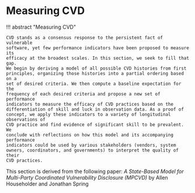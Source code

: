# Measuring CVD

!!! abstract "Measuring CVD"

    CVD stands as a consensus response to the persistent fact of vulnerable 
    software, yet few performance indicators have been proposed to measure its 
    efficacy at the broadest scales. In this section, we seek to fill that gap. 
    We begin by deriving a model of all possible CVD histories from first 
    principles, organizing those histories into a partial ordering based on a 
    set of desired criteria. We then compute a baseline expectation for the 
    frequency of each desired criteria and propose a new set of performance 
    indicators to measure the efficacy of CVD practices based on the 
    differentiation of skill and luck in observation data. As a proof of
    concept, we apply these indicators to a variety of longitudinal observations of
    CVD practice and find evidence of significant skill to be prevalent. We 
    conclude with reflections on how this model and its accompanying performance
    indicators could be used by various stakeholders (vendors, system
    owners, coordinators, and governments) to interpret the quality of their
    CVD practices.

This section is derived from the following paper:
*A State-Based Model for Multi-Party Coordinated Vulnerability Disclosure
(MPCVD)* by Allen Householder and Jonathan Spring

